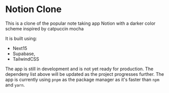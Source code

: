 # Notion Clone

This is a clone of the popular note taking app Notion with a darker color scheme inspired by catpuccin mocha

It is built using:

- Next15
- Supabase,
- TailwindCSS

The app is still in development and is not yet ready for production. The dependeny list above will be updated as the project progresses further. The app is currently using `pnpm` as the package manager as it's faster than `npm` and `yarn`.
